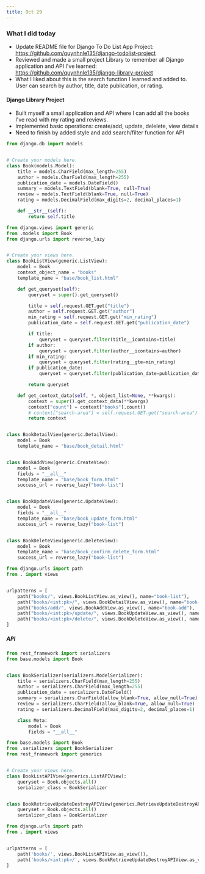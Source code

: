 ```yaml
---
title: Oct 29
---
```


### What I did today
- Update README file for Django To Do List App Project: https://github.com/quynhnle135/django-todolist-project
- Reviewed and made a small project Library to remember all Django application and API I've learned: https://github.com/quynhnle135/django-library-project
- What I liked about this is the search function I learned and added to. User can search by author, title, date publication, or rating.

#### Django Library Project
- Built myself a small application and API where I can add all the books I've read with my rating and reviews. 
- Implemented basic operations: create/add, update, delelete, view details
- Need to finish by added style and add search/filter function for API


``` python title="base/models.py"
from django.db import models


# Create your models here.
class Book(models.Model):
    title = models.CharField(max_length=255)
    author = models.CharField(max_length=255)
    publication_date = models.DateField()
    summary = models.TextField(blank=True, null=True)
    review = models.TextField(blank=True, null=True)
    rating = models.DecimalField(max_digits=2, decimal_places=1)

    def __str__(self):
        return self.title


```

```python title="base/views.py"
from django.views import generic
from .models import Book
from django.urls import reverse_lazy


# Create your views here.
class BookListView(generic.ListView):
    model = Book
    context_object_name = "books"
    template_name = "base/book_list.html"

    def get_queryset(self):
        queryset = super().get_queryset()

        title = self.request.GET.get("title")
        author = self.request.GET.get("author")
        min_rating = self.request.GET.get("min_rating")
        publication_date = self.request.GET.get("publication_date")

        if title:
            queryset = queryset.filter(title__icontains=title)
        if author:
            queryset = queryset.filter(author__icontains=author)
        if min_rating:
            queryset = queryset.filter(rating__gte=min_rating)
        if publication_date:
            queryset = queryset.filter(publication_date=publication_date)

        return queryset

    def get_context_data(self, *, object_list=None, **kwargs):
        context = super().get_context_data(**kwargs)
        context["count"] = context["books"].count()
        # context["search-area"] = self.request.GET.get("search-area")
        return context


class BookDetailView(generic.DetailView):
    model = Book
    template_name = "base/book_detail.html"


class BookAddView(generic.CreateView):
    model = Book
    fields = "__all__"
    template_name = "base/book_form.html"
    success_url = reverse_lazy("book-list")


class BookUpdateView(generic.UpdateView):
    model = Book
    fields = "__all__"
    template_name = "base/book_update_form.html"
    success_url = reverse_lazy("book-list")


class BookDeleteView(generic.DeleteView):
    model = Book
    template_name = "base/book_confirm_delete_form.html"
    success_url = reverse_lazy("book-list")

```

```python title="base/urls.py"
from django.urls import path
from . import views


urlpatterns = [
    path("books/", views.BookListView.as_view(), name="book-list"),
    path("books/<int:pk>/", views.BookDetailView.as_view(), name="book-detail"),
    path("books/add/", views.BookAddView.as_view(), name="book-add"),
    path("books/<int:pk>/update/", views.BookUpdateView.as_view(), name="book-update"),
    path("books/<int:pk>/delete/", views.BookDeleteView.as_view(), name="book-delete"),
]
```

##### API

```python title="libraryapi/serializers.py"
from rest_framework import serializers
from base.models import Book


class BookSerializer(serializers.ModelSerializer):
    title = serializers.CharField(max_length=255)
    author = serializers.CharField(max_length=255)
    publication_date = serializers.DateField()
    summary = serializers.CharField(allow_blank=True, allow_null=True)
    review = serializers.CharField(allow_blank=True, allow_null=True)
    rating = serializers.DecimalField(max_digits=2, decimal_places=1)

    class Meta:
        model = Book
        fields = "__all__"

```

```python title="libraryapi/views.py"
from base.models import Book
from .serializers import BookSerializer
from rest_framework import generics


# Create your views here.
class BookListAPIView(generics.ListAPIView):
    queryset = Book.objects.all()
    serializer_class = BookSerializer


class BookRetrieveUpdateDestroyAPIView(generics.RetrieveUpdateDestroyAPIView):
    queryset = Book.objects.all()
    serializer_class = BookSerializer

```

```python title="libraryapi/urls.py"
from django.urls import path
from . import views


urlpatterns = [
    path('books/', views.BookListAPIView.as_view()),
    path('books/<int:pk>/', views.BookRetrieveUpdateDestroyAPIView.as_view()),
]
```